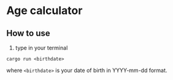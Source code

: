 # Age calculator

## How to use

1. type in your terminal
```
cargo run <birthdate>
```

where `<birthdate>` is your date of birth in YYYY-mm-dd format.